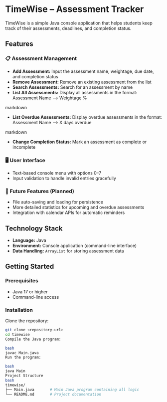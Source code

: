 # TimeWise – Assessment Tracker

TimeWise is a simple Java console application that helps students keep track of their assessments, deadlines, and completion status.

## Features

### 📋 Assessment Management
- **Add Assessment:** Input the assessment name, weightage, due date, and completion status  
- **Remove Assessment:** Remove an existing assessment from the list  
- **Search Assessments:** Search for an assessment by name  
- **List All Assessments:** Display all assessments in the format:  
Assessment Name --> Weightage %

markdown
- **List Overdue Assessments:** Display overdue assessments in the format:  
Assessment Name --> X days overdue

markdown
- **Change Completion Status:** Mark an assessment as complete or incomplete  

### 🖥️ User Interface
- Text-based console menu with options 0–7  
- Input validation to handle invalid entries gracefully  

### 🚧 Future Features (Planned)
- File auto-saving and loading for persistence  
- More detailed statistics for upcoming and overdue assessments  
- Integration with calendar APIs for automatic reminders  

## Technology Stack
- **Language:** Java  
- **Environment:** Console application (command-line interface)  
- **Data Handling:** `ArrayList` for storing assessment data  

## Getting Started

### Prerequisites
- Java 17 or higher  
- Command-line access  

### Installation
Clone the repository:
```bash
git clone <repository-url>
cd timewise
Compile the Java program:

bash
javac Main.java
Run the program:

bash
java Main
Project Structure
bash
timewise/
├── Main.java       # Main Java program containing all logic
└── README.md       # Project documentation
